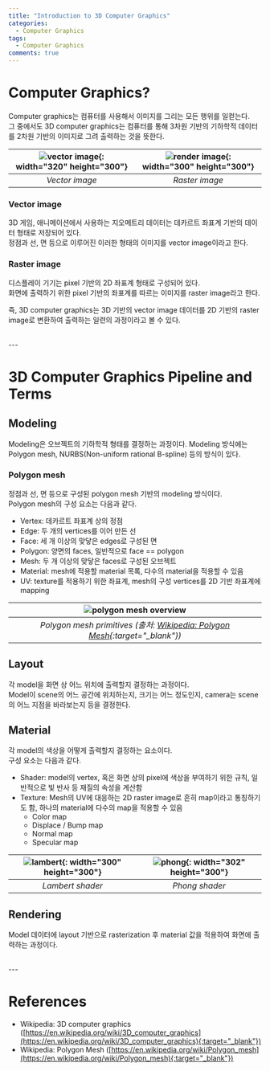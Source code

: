 ```yaml
---
title: "Introduction to 3D Computer Graphics"
categories:
  - Computer Graphics
tags:
  - Computer Graphics
comments: true
---
```


# Computer Graphics?
Computer graphics는 컴퓨터를 사용해서 이미지를 그리는 모든 행위를 일컫는다.  
그 중에서도 3D computer graphics는 컴퓨터를 통해 3차원 기반의 기하학적 데이터를 2차원 기반의 이미지로 그려 출력하는 것을 뜻한다.  

| ![vector image]({{site.url}}/assets/images/model_wireframe.png){: width="320" height="300"} | ![render image]({{site.url}}/assets/images/model_rendering.png){: width="300" height="300"} |
|:--:|:--:|
| *Vector image* | *Raster image* |

### Vector image
3D 게임, 애니메이션에서 사용하는 지오메트리 데이터는 데카르트 좌표계 기반의 데이터 형태로 저장되어 있다.  
정점과 선, 면 등으로 이루어진 이러한 형태의 이미지를 vector image이라고 한다.

### Raster image
디스플레이 기기는 pixel 기반의 2D 좌표계 형태로 구성되어 있다.  
화면에 출력하기 위한 pixel 기반의 좌표계를 따르는 이미지를 raster image라고 한다.

즉, 3D computer graphics는 3D 기반의 vector image 데이터를 2D 기반의 raster image로 변환하여 출력하는 일련의 과정이라고 볼 수 있다.

<br/>
---
<br/>

# 3D Computer Graphics Pipeline and Terms
## Modeling
Modeling은 오브젝트의 기하학적 형태를 결정하는 과정이다.
Modeling 방식에는 Polygon mesh, NURBS(Non-uniform rational B-spline) 등의 방식이 있다.

### Polygon mesh
정점과 선, 면 등으로 구성된 polygon mesh 기반의 modeling 방식이다.  
Polygon mesh의 구성 요소는 다음과 같다.
* Vertex: 데카르트 좌표계 상의 정점
* Edge: 두 개의 vertices를 이어 만든 선
* Face: 세 개 이상의 맞닿은 edges로 구성된 면
* Polygon: 양면의 faces, 일반적으로 face == polygon
* Mesh: 두 개 이상의 맞닿은 faces로 구성된 오브젝트
* Material: mesh에 적용할 material 목록, 다수의 material을 적용할 수 있음
* UV: texture를 적용하기 위한 좌표계, mesh의 구성 vertices를 2D 기반 좌표계에 mapping  

| ![polygon mesh overview]({{site.url}}/assets/images/mesh_overview.png) |
|:--:|
| *Polygon mesh primitives (출처: [Wikipedia: Polygon Mesh](https://en.wikipedia.org/wiki/Polygon_mesh){:target="_blank"})* |

## Layout
각 model을 화면 상 어느 위치에 출력할지 결정하는 과정이다.  
Model이 scene의 어느 공간에 위치하는지, 크기는 어느 정도인지, camera는 scene의 어느 지점을 바라보는지 등을 결정한다.

## Material
각 model의 색상을 어떻게 출력할지 결정하는 요소이다.  
구성 요소는 다음과 같다.
* Shader: model의 vertex, 혹은 화면 상의 pixel에 색상을 부여하기 위한 규칙, 일반적으로 빛 반사 등 재질의 속성을 계산함
* Texture: Mesh의 UV에 대응하는 2D raster image로 흔히 map이라고 통칭하기도 함, 하나의 material에 다수의 map을 적용할 수 있음
  - Color map
  - Displace / Bump map
  - Normal map
  - Specular map

| ![lambert]({{site.url}}/assets/images/shader_lambert.png){: width="300" height="300"} | ![phong]({{site.url}}/assets/images/shader_phong.png){: width="302" height="300"} |
|:--:|:--:|
| *Lambert shader* | *Phong shader* |

## Rendering
Model 데이터에 layout 기반으로 rasterization 후 material 값을 적용하여 화면에 출력하는 과정이다.

<br/>
---
<br/>

# References
* Wikipedia: 3D computer graphics ([https://en.wikipedia.org/wiki/3D_computer_graphics](https://en.wikipedia.org/wiki/3D_computer_graphics){:target="_blank"})
* Wikipedia: Polygon Mesh ([https://en.wikipedia.org/wiki/Polygon_mesh](https://en.wikipedia.org/wiki/Polygon_mesh){:target="_blank"})